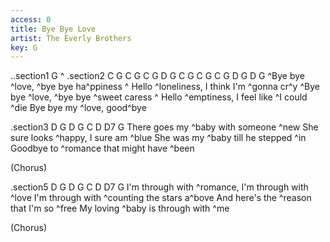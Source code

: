 ```yaml
---
access: 0
title: Bye Bye Love
artist: The Everly Brothers
key: G
---
```

..section1 G
^
.section2 C G C G C G D G C G C G C G D G D G
^Bye bye ^love, ^bye bye ha^ppiness
^ Hello ^loneliness, I think I'm ^gonna cr^y
^Bye bye ^love, ^bye bye ^sweet caress
^ Hello ^emptiness, I feel like ^I could ^die
Bye bye my ^love, good^bye

.section3 D G D G C D D7 G
There goes my ^baby with someone ^new
She sure looks ^happy, I sure am ^blue
She was my ^baby till he stepped ^in
Goodbye to ^romance that might have ^been

  (Chorus)

.section5 D G D G C D D7 G
I'm through with ^romance, I'm through with ^love
I'm through with ^counting the stars a^bove
And here's the ^reason that I'm so ^free
My loving ^baby is through with ^me

  (Chorus)